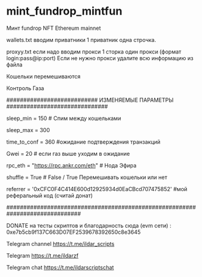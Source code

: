# mint_fundrop_mintfun

Минт fundrop NFT Ethereum mainnet

wallets.txt вводим приватники 1 приватник одна строчка.

proxyy.txt если надо вводим прокси 1 сторка один прокси (формат login:pass@ip:port) Если не нужно прокси удалите всю информацию из файла

Кошельки перемешиваются

Контроль Газа

########################### ИЗМЕНЯЕМЫЕ ПАРАМЕТРЫ ##############################

sleep_min = 150  # Спим между кошельками

sleep_max = 300

time_to_conf = 360 #ожидание подтверждения транзакций

Gwei = 20 # если газ выше уходим в ожидание

rpc_eth = "https://rpc.ankr.com/eth"    # Нода Эфира

shuffle = True      # False / True Перемешивать кошельки или нет

referrer = '0xCFC0F4C414E600d12925934d0EaCBcd707475852' #мой реферальный код (считай донат) 

##############################################################################

DONATE на тесты скриптов и благодарность сюда (evm сети) : 0xe7b5cb9f137C663D07EF2539678392650c8e3645

Telegram channel https://t.me/ildar_scripts

Telegram https://t.me/ildarzf

Telegram chat https://t.me/ildarscriptschat
